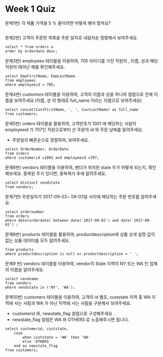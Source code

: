# Week 1 Quiz

문제1번)  각 제품 가격을 5 % 줄이려면 어떻게 해야 할까요?

```

```

문제2번)  고객이 주문한 목록을 주문 일자로 내림차순 정렬해서 보여주세요.

```
select * from orders o 
order by orderdate desc;
```

문제3번)  employees 테이블을 이용하여, 705 아이디를 가진 직원의 , 이름, 성과  해당 직원의  태어난 해를 확인해주세요.

```
select EmpFirstName, EmpLastName
from employees
where employeeid = 705;
```

문제4번)  customers 테이블을 이용하여,  고객의 이름과 성을 하나의 컬럼으로 전체 이름을 보여주세요 (이름, 성 의 형태로  full_name 이라는 이름으로 보여주세요)

```
select concat(CustFirstName, ', ', CustLastName) as full_name
from customers;
```

문제5번) orders 테이블을 활용하여, 고객번호가 1001 에 해당하는 사람이 employeeid 가 707인 직원으로부터  산 주문의 id 와 주문 날짜를 알려주세요.
* 주문일자 빠른순으로 정렬하여, 보여주세요.

```
select OrderNumber, OrderDate
from orders
where customerid =1001 and employeeid =707;
```

문제6번)  vendors 테이블을 이용하여, 벤더가 위치한 state 주가 어떻게 되는지, 확인해보세요.  중복된 주가 있다면, 중복제거 후에 알려주세요.

```
select distinct vendstate
from vendors;
```

문제7번) 주문일자가  2017-09-02~ 09-03일 사이에 해당하는 주문 번호를 알려주세요.

```
select ordernumber 
from orders
where date(orderdate) between date('2017-09-02') and date('2017-09-03') ;
```

문제8번) products 테이블을 활용하여, productdescription에 상품 상세 설명 값이 없는  상품 데이터를 모두 알려주세요.

```
from products
where productdescription is null or productdescription = ' ';
```

문제9 번) vendors 테이블을 이용하여, vendor의 State 지역이 NY 또는 WA 인 업체의 이름을 알려주세요.

```
select vendname
from vendors
where vendstate in ('NY', 'WA');
```

문제10번)  customers 테이블을 이용하여, 고객의 id 별로,  custstate 지역 중 WA 지역에 사는 사람과  WA 가 아닌 지역에 사는 사람을 구분해서  보여주세요.

- customerid 와, newstate_flag 컬럼으로 구성해주세요 .
- newstate_flag 컬럼은 WA 와 OTHERS 로 노출해주시면 됩니다.

```
select customerid, custstate,
	case 
		when custstate = 'WA' then 'WA'
		else 'OTHERS'
	end as newstate_flag
from customers;
```
